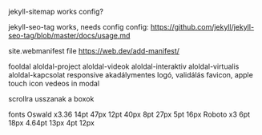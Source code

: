 jekyll-sitemap
    works
    config?

jekyll-seo-tag
    works, needs config
    config: https://github.com/jekyll/jekyll-seo-tag/blob/master/docs/usage.md

site.webmanifest file
    https://web.dev/add-manifest/

fooldal
aloldal-project
aloldal-videok
aloldal-interaktiv
aloldal-virtualis
aloldal-kapcsolat
responsive
akadálymentes logó, validálás
favicon, apple touch icon
vedeos in modal

scrollra usszanak a boxok


fonts
    Oswald x3.36
        14pt 47px
        12pt 40px
        8pt 27px
        5pt 16px
    Roboto x3
        6pt 18px
        4.64pt 13px
        4pt 12px
